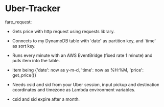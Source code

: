 # Uber-Tracker

fare_request:

- Gets price with http request using requests library.
- Connects to my DynamoDB table with 'date' as partition key, and 'time' as sort key. 
- Runs every minute with an AWS EventBridge (fixed rate 1 minute) and puts item into the table. 
- Item being {'date': now as y-m-d, 'time': now as %H:%M, 'price': get_price()}

- Needs csid and sid from your Uber session, input pickup and destination coordinates and timezone as Lambda environment variables. 
- csid and sid expire after a month.

